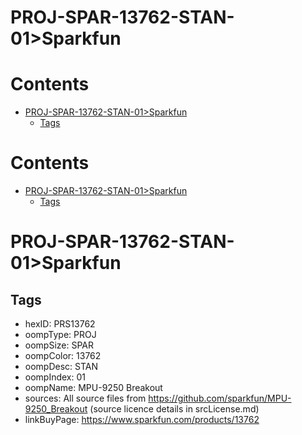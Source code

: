 
PROJ-SPAR-13762-STAN-01>Sparkfun
================================

Contents
========

* [PROJ-SPAR-13762-STAN-01>Sparkfun](#proj-spar-13762-stan-01sparkfun)
	* [Tags](#tags)

Contents
========

* [PROJ-SPAR-13762-STAN-01>Sparkfun](#proj-spar-13762-stan-01sparkfun)
	* [Tags](#tags)

# PROJ-SPAR-13762-STAN-01>Sparkfun

## Tags

- hexID: PRS13762
- oompType: PROJ
- oompSize: SPAR
- oompColor: 13762
- oompDesc: STAN
- oompIndex: 01
- oompName: MPU-9250 Breakout
- sources: All source files from https://github.com/sparkfun/MPU-9250_Breakout (source licence details in srcLicense.md)
- linkBuyPage: https://www.sparkfun.com/products/13762
